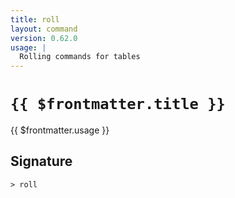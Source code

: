 ```yaml
---
title: roll
layout: command
version: 0.62.0
usage: |
  Rolling commands for tables
---
```


# `{{ $frontmatter.title }}`

<div style='white-space: pre-wrap;'>{{ $frontmatter.usage }}</div>

## Signature

```> roll ```

